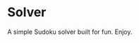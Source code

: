Solver
===============================================================================

A simple Sudoku solver built for fun. Enjoy.